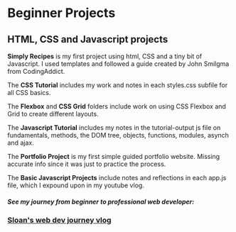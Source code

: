 # Beginner Projects
## HTML, CSS and Javascript projects

**Simply Recipes** is my first project using html, CSS and a tiny bit of Javascript. I used templates and followed a guide created by John Smilgma from CodingAddict.

The **CSS Tutorial** includes my work and notes in each styles.css subfile for all CSS basics.

The **Flexbox** and **CSS Grid** folders include work on using CSS Flexbox and Grid to create different layouts.

The **Javascript Tutorial** includes my notes in the tutorial-output js file on fundamentals, methods, the DOM tree, objects, functions, modules, asynch and ajax.

The **Portfolio Project** is my first simple guided portfolio website. Missing accurate info since it was just to practice the process.

The **Basic Javascript Projects** include notes and reflections in each app.js file, which I expound upon in my youtube vlog.

##### See my journey from beginner to professional web developer:
### [Sloan's web dev journey vlog](https://www.youtube.com/playlist?list=PLzZ37-9URvZAHQKn8ukTB2YarkAvGUR3I)

